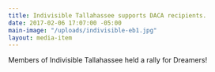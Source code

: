 ```yaml
---
title: Indivisible Tallahassee supports DACA recipients.
date: 2017-02-06 17:07:00 -05:00
main-image: "/uploads/indivisible-eb1.jpg"
layout: media-item
---
```


Members of Indivisible Tallahassee held a rally for Dreamers!
